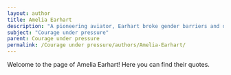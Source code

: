 ```yaml
---
layout: author
title: Amelia Earhart
description: "A pioneering aviator, Earhart broke gender barriers and demonstrated courage by undertaking risky flights and promoting women's involvement in aviation."
subject: "Courage under pressure"
parent: Courage under pressure
permalink: /Courage under pressure/authors/Amelia-Earhart/
---
```


Welcome to the page of Amelia Earhart! Here you can find their quotes.

